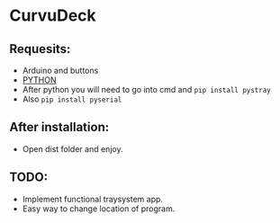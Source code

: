 # CurvuDeck
## Requesits:
- Arduino and buttons
- [PYTHON](https://www.python.org/)
- After python you will need to go into cmd and `pip install pystray`
- Also `pip install pyserial`
## After installation:
- Open dist folder and enjoy.
## TODO:
- Implement functional traysystem app.
- Easy way to change location of program.
